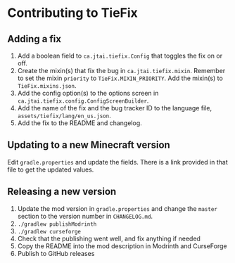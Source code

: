 # Contributing to TieFix

## Adding a fix

1. Add a boolean field to `ca.jtai.tiefix.Config` that toggles the fix on or off.
2. Create the mixin(s) that fix the bug in `ca.jtai.tiefix.mixin`. Remember to set the mixin `priority` to `TieFix.MIXIN_PRIORITY`. Add the mixin(s) to `TieFix.mixins.json`.
3. Add the config option(s) to the options screen in `ca.jtai.tiefix.config.ConfigScreenBuilder`.
4. Add the name of the fix and the bug tracker ID to the language file, `assets/tiefix/lang/en_us.json`.
5. Add the fix to the README and changelog.

## Updating to a new Minecraft version

Edit `gradle.properties` and update the fields. There is a link provided in that file to get the updated values.

## Releasing a new version

1. Update the mod version in `gradle.properties` and change the `master` section to the version number in `CHANGELOG.md`.
2. `./gradlew publishModrinth`
3. `./gradlew curseforge`
4. Check that the publishing went well, and fix anything if needed
5. Copy the README into the mod description in Modrinth and CurseForge
6. Publish to GitHub releases
